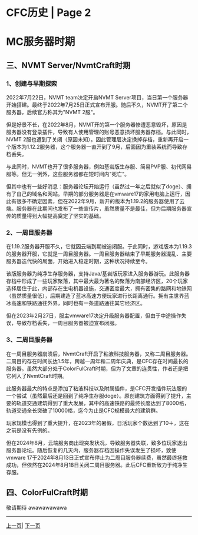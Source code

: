 # CFC历史 | Page 2

# MC服务器时期



## 三、NVMT Server/NvmtCraft时期  

### 1、创建与早期探索  

2022年7月22日，NVMT team决定开启NVMT Server项目，当日第一个服务器开始搭建。最终于2022年7月25日正式宣布开服。随后不久，NVMT开了第二个服务器，后续官方称其为"NVMT 2服"。  

但是好景不长，在2022年8月，NVMT开的第一个服务器惨遭恶意毁坏，原因是服务器没有登录插件，导致有人使用管理的账号恶意损坏服务器存档。与此同时，NVMT 2服也遭到了关闭（原因未知）。因此管理层决定换掉存档，重新再开启一个版本为1.12.2服务器，这个服务器一直开到了9月，后面因为重装系统而导致存档丢失。  

与此同时，NVMT也开了很多服务器，例如基岩版生存服、简易PVP服、初代网易服等。但无一例外，这些服务器都在短时间内"死亡"。  

但其中也有一些好消息：服务器论坛开始运行（虽然过一年之后就似了doge）、拥有了自己的域名和网站。早期的部分服务器是在vmware17的家用电脑上运行，因此有很多不确定因素，但在2022年9月，新开的版本为1.19.2的服务器使用了云端。服务器在此期间也发布了一些宣传片，虽然质量不是最佳，但为后期服务器宣传的质量得到大幅提高奠定了坚实的基础。  

### 2、一周目服务器  

在1.19.2服务器开服不久，它就因云端到期被迫闭服。于此同时，游戏版本为1.19.3的服务器开服，它就是一周目服务器。一周目服务器结束了早期服务器混乱、主要服务器迭代快的局面，开始进入稳定时期，这种状况持续至今。  

该版服务器为纯净生存服务器，支持Java/基岩版玩家进入服务器游玩。此服务器存档中形成了一些玩家聚落，其中最大最为著名的聚落为南部经济区，20个玩家选择居住于此，内部存在生电机器设施，交通密度最大，拥有密集的路网和地铁网（虽然质量很低），后期建造了蓝冰高速方便玩家进行长距离通行。拥有主世界蓝冰高速和铁路通往外界，同时也有一条道路通往其它经济区。  

但在2023年2月27日，服主vmware17决定升级服务器配置，但由于中途操作失误，导致存档丢失，一周目服务器被迫宣布闭服。  

### 3、二周目服务器  

在一周目服务器崩溃后，NvmtCraft开启了粘液科技服务器，又称二周目服务器。二周目的存在时间长达1.5年，跨越一周年和二周年庆典，是CFC存在时间最长的服务器。虽然大部分处于ColorFulCraft时期，但为了文章的连贯性，作者还是把它列入了NvmtCraft时期。  

此服务器最大的特点是添加了粘液科技以及附属插件，是CFC开发插件玩法服的一个尝试（虽然最后还是回到了纯净生存服doge）。原创建筑方面得到了提升，主要的轨道交通建筑得到了重大发展，其中的高速铁路的最终长度达到了8000格，轨道交通全长突破了10000格，迄今为止是CFC规模最大的建筑群。  

玩家规模也得到了重大提升，在2023年的暑假，日活玩家个数达到了10＋，这在之前是没有先例的。  

但在2024年8月，云端服务商出现突发状况，导致服务器失联，致多位玩家退出服务器论坛。随后恢复的几天内，服务器存档因操作失误发生了损坏，致使vmware 17于2024年8月13日正式宣布停止为二周目服务器续费，虽然最终拯救成功，但依然在2024年8月18日关闭二周目服务器。此后CFC重新致力于纯净生存服。 


## 四、ColorFulCraft时期
敬请期待
awawawawawa



---
[上一页](history.md)| [下一页](history_3.md)
